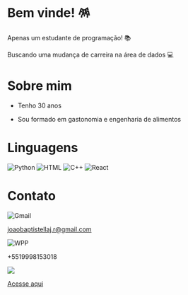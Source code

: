 # Bem vinde! 🪅
Apenas um estudante de programação! 📚

Buscando uma mudança de carreira na área de dados 💻

# Sobre mim
* Tenho 30 anos

* Sou formado em gastonomia e engenharia de alimentos

# Linguagens

![Python](https://img.shields.io/badge/Python-3776AB?style=for-the-badge&logo=python&logoColor=white)
![HTML](https://img.shields.io/badge/HTML-239120?style=for-the-badge&logo=html5&logoColor=white)
![C++](https://img.shields.io/badge/C%2B%2B-00599C?style=for-the-badge&logo=c%2B%2B&logoColor=white)
![React](https://img.shields.io/badge/React-20232A?style=for-the-badge&logo=react&logoColor=61DAFB)

# Contato

![Gmail](https://img.shields.io/badge/Gmail-D14836?style=for-the-badge&logo=gmail&logoColor=white) 

joaobaptistellaj.r@gmail.com

![WPP](https://img.shields.io/badge/WhatsApp-25D366?style=for-the-badge&logo=whatsapp&logoColor=white) 

+5519998153018

![](https://img.shields.io/badge/LinkedIn-0077B5?style=for-the-badge&logo=linkedin&logoColor=white)

[Acesse aqui](https://www.linkedin.com/in/jo%C3%A3o-pedro-baptistella-047940136/)

